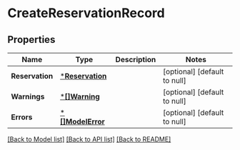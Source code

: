 # CreateReservationRecord

## Properties
Name | Type | Description | Notes
------------ | ------------- | ------------- | -------------
**Reservation** | [***Reservation**](Reservation.md) |  | [optional] [default to null]
**Warnings** | [***[]Warning**](array.md) |  | [optional] [default to null]
**Errors** | [***[]ModelError**](array.md) |  | [optional] [default to null]

[[Back to Model list]](../README.md#documentation-for-models) [[Back to API list]](../README.md#documentation-for-api-endpoints) [[Back to README]](../README.md)


